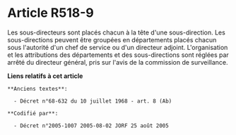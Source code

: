 # Article R518-9

Les sous-directeurs sont placés chacun à la tête d'une sous-direction. Les sous-directions peuvent être groupées en
départements placés chacun sous l'autorité d'un chef de service ou d'un directeur adjoint. L'organisation et les attributions
des départements et des sous-directions sont réglées par arrêté du directeur général, pris sur l'avis de la commission de
surveillance.

**Liens relatifs à cet article**

	**Anciens textes**:

	  - Décret n°68-632 du 10 juillet 1968 - art. 8 (Ab)

	**Codifié par**:

	  - Décret n°2005-1007 2005-08-02 JORF 25 août 2005
